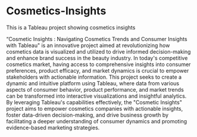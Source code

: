 # Cosmetics-Insights
This is a Tableau project showing cosmetics insights

“Cosmetic Insights : Navigating Cosmetics Trends and Consumer Insights with Tableau" is an innovative project aimed at revolutionizing how cosmetics data is visualized and utilized to drive informed decision-making and enhance brand success in the beauty industry. In today's competitive cosmetics market, having access to comprehensive insights into consumer preferences, product efficacy, and market dynamics is crucial to empower stakeholders with actionable information.  This project seeks to create a dynamic and intuitive platform using Tableau, where data from various aspects of consumer behavior, product performance, and market trends can be transformed into interactive visualizations and insightful analytics. By leveraging Tableau's capabilities effectively, the "Cosmetic Insights" project aims to empower cosmetics companies with actionable insights, foster data-driven decision-making, and drive business growth by facilitating a deeper understanding of consumer dynamics and promoting evidence-based marketing strategies.
